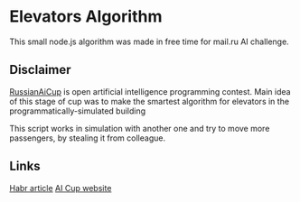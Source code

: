 # Elevators Algorithm

This small node.js algorithm was made in free time for mail.ru AI challenge. 

## Disclaimer

[RussianAiCup](http://russianaicup.ru/?locale=en) is open artificial intelligence programming contest.
 Main idea of this stage of cup was to make the smartest algorithm for elevators in the programmatically-simulated building

This script works in simulation with another one and try to move more passengers, by stealing it from colleague.
 
## Links

[Habr article](https://habr.com/company/mailru/blog/337942/)
[AI Cup website](http://aicups.ru/)

